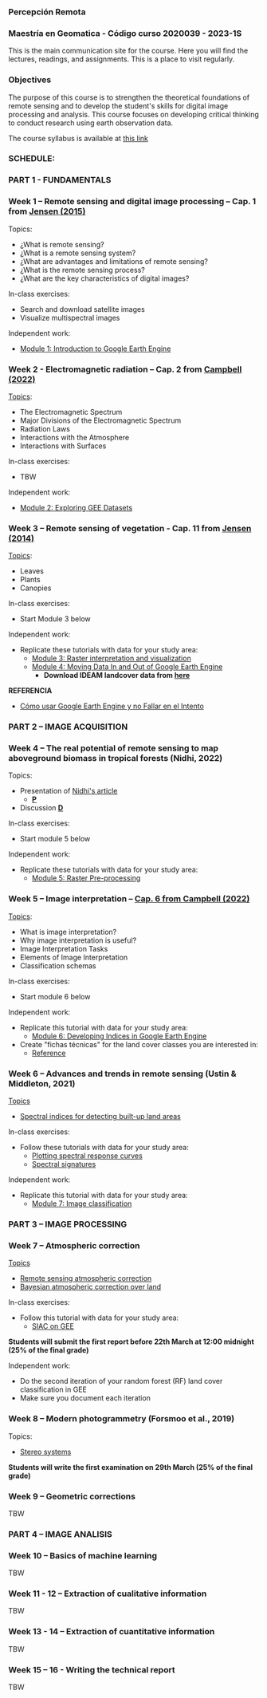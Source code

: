 ### Percepción Remota 
### Maestría en Geomatica - Código curso 2020039 - 2023-1S 

This is the main communication site for the course. Here you will find the lectures, readings, and assignments. This is a place to visit regularly.

### Objectives

The purpose of this course is to strengthen the theoretical foundations of remote sensing and to develop the student's skills for digital image processing and analysis. This course focuses on developing critical thinking to conduct research using earth observation data.

The course syllabus is available at [this link](https://drive.google.com/file/d/1fSnBiRW1QKYZwPiZF9AVkP8oaai-_3eA/view?usp=sharing)

### SCHEDULE:

### **PART 1 - FUNDAMENTALS**

### Week 1 – Remote sensing and digital image processing – Cap. 1 from [Jensen (2015)](https://drive.google.com/file/d/1iW6mQWtT65H3QMhD9Lp7vsg7qG3mbNr1/view?usp=sharing) 

Topics:
-	¿What is remote sensing?
-	¿What is a remote sensing system?
-	¿What are advantages and limitations of remote sensing?
-	¿What is the remote sensing process?
-	¿What are the key characteristics of digital images?

In-class exercises:
-	Search and download satellite images
-	Visualize multispectral images

Independent work:
   - [Module 1: Introduction to Google Earth Engine](https://ecodata.nrel.colostate.edu/gdpe-gee-remote-sensing-lessons/module1.html)

###  Week 2 -  Electromagnetic radiation – Cap. 2 from [Campbell (2022)](https://drive.google.com/file/d/1CA7t5ehkzQUw273opW9M0TPeuqUubdER/view?usp=sharing) 

[Topics](https://drive.google.com/file/d/1U3XPzI5oXUYxaWCQkeFxQFRBJ3AwTjNE/view?usp=share_link):
- The Electromagnetic Spectrum
- Major Divisions of the Electromagnetic Spectrum 
- Radiation Laws
- Interactions with the Atmosphere
- Interactions with Surfaces


In-class exercises:
- TBW

Independent work:
- [Module 2: Exploring GEE Datasets](https://ecodata.nrel.colostate.edu/gdpe-gee-remote-sensing-lessons/module2.html)

###  Week 3 – Remote sensing of vegetation - Cap. 11 from [Jensen (2014)](https://drive.google.com/file/d/1vUJqOo5mWqGhLYMSM4BGcWOf4G8La53D/view?usp=sharing)

[Topics](https://drive.google.com/file/d/1Tg3QqoOSR336ND3BhIU-3cY5Vt0DE4cq/view?usp=sharing):
- Leaves
- Plants
- Canopies

In-class exercises:
- Start Module 3 below

Independent work:
- Replicate these tutorials with data for your study area:
  - [Module 3: Raster interpretation and visualization](https://ecodata.nrel.colostate.edu/gdpe-gee-remote-sensing-lessons/module3.html)
  - [Module 4: Moving Data In and Out of Google Earth Engine](https://ecodata.nrel.colostate.edu/gdpe-gee-remote-sensing-lessons/module4-interoperability.html)
    - **Download IDEAM landcover data from [here](http://www.ideam.gov.co/capas-geo)**

**REFERENCIA**
- [Cómo usar Google Earth Engine y no Fallar en el Intento](https://www.ciga.unam.mx/publicaciones/images/abook_file/9789585183551-Como-usar-Google-Earth-Engine-y-no-fallar-en-el-intento.pdf)

###  **PART 2 – IMAGE ACQUISITION**

### Week 4 – The real potential of remote sensing to map aboveground biomass in tropical forests (Nidhi, 2022)

Topics:
- Presentation of [Nidhi's article](https://drive.google.com/file/d/1saU8AsPL0T2KgWoVRXJ4k2gb_MjiYw8D/view?usp=sharing)
  - [**P**](https://drive.google.com/file/d/1qEFSSLKdGK_rB45JcbYEpC8wmW4Oyfq1/view?usp=sharing)
- Discussion                     [**D**](https://drive.google.com/file/d/1oOVo5Nro2cS_-DQnYmSCBxW2I5eE81oD/view)                                              

In-class exercises:
- Start module 5 below

Independent work:
- Replicate these tutorials with data for your study area:
  - [Module 5: Raster Pre-processing](https://ecodata.nrel.colostate.edu/gdpe-gee-remote-sensing-lessons/module5.html)

###  Week 5 – Image interpretation  – [Cap. 6 from Campbell (2022)](https://drive.google.com/file/d/1rJ6hrQpt0PlAzlyAkw9mvi7IY7b5ha69/view?usp=sharing)

[Topics](https://drive.google.com/file/d/1CyTkZSLbzQi6CMdA_ihJZx39OO9K1MaD/view?usp=sharing):
-  What is image interpretation?
-  Why image interpretation is useful?
-  Image Interpretation Tasks
-  Elements of Image Interpretation
-  Classification schemas

In-class exercises:
- Start module 6 below

Independent work:
- Replicate this tutorial with data for your study area:
  - [Module 6: Developing Indices in Google Earth Engine](https://ecodata.nrel.colostate.edu/gdpe-gee-remote-sensing-lessons/module6.html)
- Create "fichas técnicas" for the land cover classes you are interested in:
  - [Reference](https://siatac.co/Documentos/simcoba/coberturas_100k/publicaciones/Fichas%20de%20Patrones%20coberturas%202002.pdf)


### Week 6 – Advances and trends in remote sensing  (Ustin & Middleton, 2021)

[Topics](https://drive.google.com/file/d/1A0i_U7P6kG-cD6Ci6T_NCeyLPU8WE5CB/view?usp=sharing)
- [Spectral indices for detecting built-up land areas](https://drive.google.com/file/d/1SuFdsBnsXNbGfl8nUCjcqyCz_ykaVEhg/view?usp=sharing)

In-class exercises:
- Follow these tutorials with data for your study area:
  - [Plotting spectral response curves](https://github.com/geospatialeco/GEARS/blob/master/Intro_RS_Lab6.md)
  - [Spectral signatures](https://mygeoblog.com/2018/09/28/spectral-signature-sentinel-2/)


Independent work:
- Replicate this tutorial with data for your study area:
  - [Module 7: Image classification](https://ecodata.nrel.colostate.edu/gdpe-gee-remote-sensing-lessons/module7.html)

###  **PART 3 – IMAGE PROCESSING**

###  Week 7 – Atmospheric correction

[Topics](https://drive.google.com/file/d/1sTZbK78LIFN2193e7B9hdrK79SJFHfve/view?usp=sharing)
- [Remote sensing atmospheric correction](https://drive.google.com/file/d/1ddXi-7a5Z-_bnSRTo5qhUBUeWGhrRO0W/view?usp=sharing)
- [Bayesian atmospheric correction over land](https://gmd.copernicus.org/articles/15/7933/2022/)

In-class exercises:
- Follow this tutorial with data for your study area:
  - [SIAC on GEE](https://github.com/MarcYin/SIAC_GEE)

**Students  will submit the first report before 22th March at 12:00 midnight (25% of the final grade)**

Independent work:
- Do the second iteration of your random forest (RF) land cover classification in GEE
- Make sure you document each iteration

### Week 8 – Modern photogrammetry (Forsmoo et al., 2019) 

Topics:
  - [Stereo systems](https://web.stanford.edu/class/cs231a/course_notes/04-stereo-systems.pdf)

**Students  will write the first examination on 29th March (25% of the final grade)**

###  Week 9 – Geometric corrections 

TBW

### PART  4 – IMAGE ANALISIS 

###  Week  10 – Basics of machine learning

TBW

###  Week 11 - 12 – Extraction of cualitative information

TBW

###  Week 13 - 14 – Extraction of cuantitative information 

TBW

###  Week 15 – 16 -  Writing the technical report 

TBW

